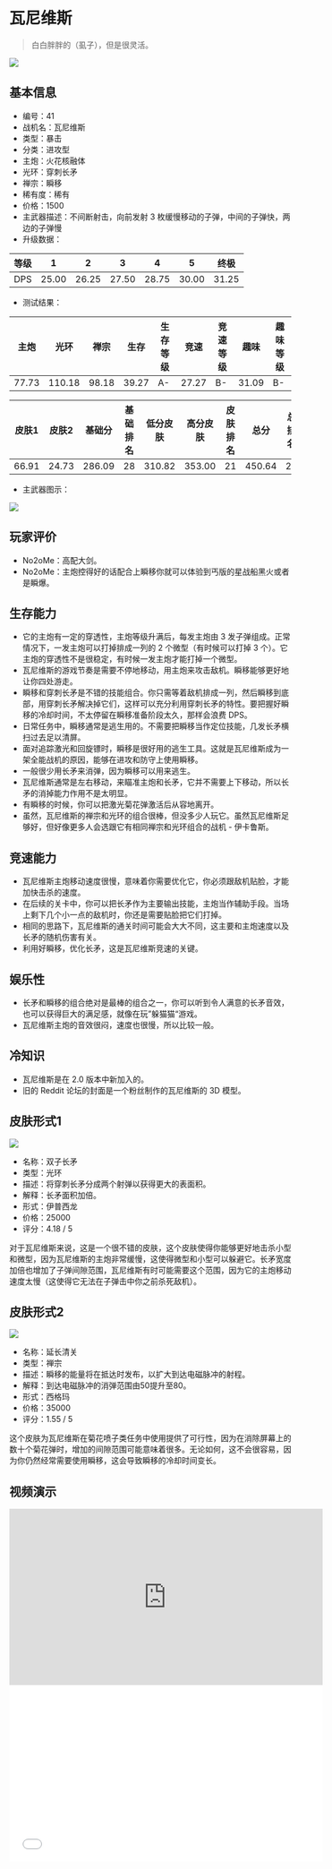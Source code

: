 # 瓦尼维斯

> 白白胖胖的（虱子），但是很灵活。

<img src="/ships/ship_41.png" style={{zoom:1}}/>

## 基本信息

- 编号：41
- 战机名：瓦尼维斯
- 类型：暴击
- 分类：进攻型
- 主炮：火花核融体
- 光环：穿刺长矛
- 禅宗：瞬移
- 稀有度：稀有
- 价格：1500
- 主武器描述：不间断射击，向前发射 3 枚缓慢移动的子弹，中间的子弹快，两边的子弹慢
- 升级数据：

| 等级 | 1 | 2 | 3 | 4 | 5 | 终极 |
|--|--|--|--|--|--|--|
| DPS | 25.00 | 26.25 | 27.50 | 28.75 | 30.00 | 31.25 |

- 测试结果：

| 主炮 | 光环 | 禅宗 | 生存 | 生存等级 | 竞速 | 竞速等级 | 趣味 | 趣味等级 |
|--|--|--|--|--|--|--|--|--|
| 77.73 | 110.18 | 98.18 | 39.27 | A- | 27.27 | B- | 31.09 | B- |

| 皮肤1 | 皮肤2 | 基础分 | 基础排名 | 低分皮肤 | 高分皮肤 | 皮肤排名 | 总分 | 总排名 |
|--|--|--|--|--|--|--|--|--|
| 66.91 | 24.73 | 286.09 | 28 | 310.82 | 353.00 | 21 | 450.64 | 27 |

- 主武器图示：

<img src="/illustration/main_41.gif" style={{zoom:1}}/>

## 玩家评价
- No2oMe：高配大剑。
- No2oMe：主炮控得好的话配合上瞬移你就可以体验到丐版的星战船黑火或者是瞬爆。

## 生存能力

- 它的主炮有一定的穿透性，主炮等级升满后，每发主炮由 3 发子弹组成。正常情况下，一发主炮可以打掉排成一列的 2 个微型（有时候可以打掉 3 个）。它主炮的穿透性不是很稳定，有时候一发主炮才能打掉一个微型。
- 瓦尼维斯的游戏节奏是需要不停地移动，用主炮来攻击敌机。瞬移能够更好地让你四处游走。
- 瞬移和穿刺长矛是不错的技能组合。你只需等着敌机排成一列，然后瞬移到底部，用穿刺长矛解决掉它们，这样可以充分利用穿刺长矛的特性。要把握好瞬移的冷却时间，不太停留在瞬移准备阶段太久，那样会浪费 DPS。
- 日常任务中，瞬移通常是逃生用的。不需要把瞬移当作定位技能，几发长矛横扫过去足以清屏。
- 面对追踪激光和回旋镖时，瞬移是很好用的逃生工具。这就是瓦尼维斯成为一架全能战机的原因，能够在进攻和防守上使用瞬移。
- 一般很少用长矛来消弹，因为瞬移可以用来逃生。
- 瓦尼维斯通常是左右移动，来瞄准主炮和长矛，它并不需要上下移动，所以长矛的消掉能力作用不是太明显。
- 有瞬移的时候，你可以把激光菊花弹激活后从容地离开。
- 虽然，瓦尼维斯的禅宗和光环的组合很棒，但没多少人玩它。虽然瓦尼维斯足够好，但好像更多人会选跟它有相同禅宗和光环组合的战机 - 伊卡鲁斯。

## 竞速能力

- 瓦尼维斯主炮移动速度很慢，意味着你需要优化它，你必须跟敌机贴脸，才能加快击杀的速度。
- 在后续的关卡中，你可以把长矛作为主要输出技能，主炮当作辅助手段。当场上剩下几个小一点的敌机时，你还是需要贴脸把它们打掉。
- 相同的思路下，瓦尼维斯的通关时间可能会大大不同，这主要和主炮速度以及长矛的随机伤害有关。
- 利用好瞬移，优化长矛，这是瓦尼维斯竞速的关键。

## 娱乐性

- 长矛和瞬移的组合绝对是最棒的组合之一，你可以听到令人满意的长矛音效，也可以获得巨大的满足感，就像在玩”躲猫猫“游戏。
- 瓦尼维斯主炮的音效很闷，速度也很慢，所以比较一般。

## 冷知识

- 瓦尼维斯是在 2.0 版本中新加入的。
- 旧的 Reddit 论坛的封面是一个粉丝制作的瓦尼维斯的 3D 模型。

## 皮肤形式1

<img src="/ships/ship_41_apex_1.png" style={{zoom:1}}/>

- 名称：双子长矛
- 类型：光环
- 描述：将穿刺长矛分成两个射弹以获得更大的表面积。
- 解释：长矛面积加倍。
- 形式：伊普西龙
- 价格：25000
- 评分：4.18 / 5

对于瓦尼维斯来说，这是一个很不错的皮肤，这个皮肤使得你能够更好地击杀小型和微型，因为瓦尼维斯的主炮非常缓慢，这使得微型和小型可以躲避它。长矛宽度加倍也增加了子弹间隙范围，瓦尼维斯有时可能需要这个范围，因为它的主炮移动速度太慢（这使得它无法在子弹击中你之前杀死敌机）。

## 皮肤形式2

<img src="/ships/ship_41_apex_2.png" style={{zoom:1}}/>

- 名称：延长清关
- 类型：禅宗
- 描述：瞬移的能量将在抵达时发布，以扩大到达电磁脉冲的射程。
- 解释：到达电磁脉冲的消弹范围由50提升至80。
- 形式：西格玛
- 价格：35000
- 评分：1.55 / 5

这个皮肤为瓦尼维斯在菊花喷子类任务中使用提供了可行性，因为在消除屏幕上的数十个菊花弹时，增加的间隙范围可能意味着很多。无论如何，这不会很容易，因为你仍然经常需要使用瞬移，这会导致瞬移的冷却时间变长。

## 视频演示

<iframe width="560" height="315" src="https://www.youtube.com/embed/sMPL5mGVxL0?si=YhHPKQIkowF_2xXL" title="YouTube video player" frameborder="0" allow="accelerometer; autoplay; clipboard-write; encrypted-media; gyroscope; picture-in-picture; web-share" referrerpolicy="strict-origin-when-cross-origin" allowfullscreen></iframe>

<br/>

<iframe width="560" height="315" src="//player.bilibili.com/player.html?aid=514597058&bvid=BV1Ug41167Ua&cid=805894276&p=1&autoplay=false" scrolling="no" border="0" frameborder="no" allow="accelerometer; autoplay; clipboard-write; encrypted-media; gyroscope; picture-in-picture; web-share" framespacing="0" allowfullscreen="true"> </iframe>